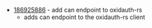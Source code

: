 - [186925886](https://www.pivotaltracker.com/story/show/186925886) - add can endpoint to oxidauth-rs
    - adds can endpoint to the oxidauth-rs client

